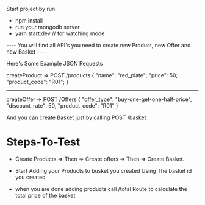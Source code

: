 Start project by run 
- npm install
- run your mongodb server
- yarn start:dev // for watching mode

---- You will find all API's you need to create new Product, new Offer and new Basket ----

Here's Some Example JSON Requests

createProduct => POST /products
{
  "name": "red_plate";
  "price": 50;
  "product_code": "R01";
}

--------------------------------------------------

createOffer => POST /Offers
{
  "offer_type": "buy-one-get-one-half-price",
  "discount_rate": 50,
  "product_code": "R01"
}

And you can create Basket just by calling POST /basket

# Steps-To-Test

- Create Products => Then => Create offers => Then => Create Basket.

- Start Adding your Products to busket you created Using The basket id you created

- when you are done adding products call /total Route to calculate the total price of the basket